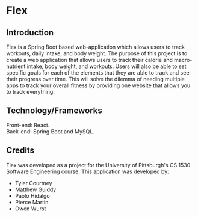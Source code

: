 # Flex
## Introduction
Flex is a Spring Boot based web-application which allows users to track workouts, daily intake, and body weight. The purpose of this project is to create a web application that allows users to track their calorie and macro-nutrient intake, body weight, and workouts. Users will also be able to set specific goals for each of the elements that they are able to track and see their progress over time. This will solve the dilemma of needing multiple apps to track your overall fitness by providing one website that allows you to track everything. 

## Technology/Frameworks
Front-end: React.<br> 
Back-end: Spring Boot and MySQL.

## Credits
Flex was developed as a project for the University of Pittsburgh's CS 1530 Software Engineering course. This application was developed by:
* Tyler Courtney
* Matthew Guiddy
* Paolo Hidalgo
* Pierce Martin
* Owen Wurst
